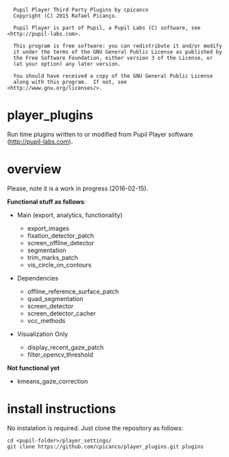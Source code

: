 ```
  Pupil Player Third Party Plugins by cpicanco
  Copyright (C) 2015 Rafael Picanço.

  Pupil Player is part of Pupil, a Pupil Labs (C) software, see <http://pupil-labs.com>.

  This program is free software: you can redistribute it and/or modify
  it under the terms of the GNU General Public License as published by
  the Free Software Foundation, either version 3 of the License, or
  (at your option) any later version.

  You should have received a copy of the GNU General Public License
  along with this program.  If not, see <http://www.gnu.org/licenses/>.
```
# player_plugins

Run time plugins written to or modified from Pupil Player software (http://pupil-labs.com).

# overview

Please, note it is a work in progress (2016-02-15).

**Functional stuff as follows**:

- Main (export, analytics, functionality)
  - export_images
  - fixation_detector_patch
  - screen_offline_detector
  - segmentation
  - trim_marks_patch
  - vis_circle_on_contours

- Dependencies
  - offline_reference_surface_patch
  - quad_segmentation
  - screen_detector
  - screen_detector_cacher
  - vcc_methods

- Visualization Only
  - display_recent_gaze_patch
  - filter_opencv_threshold

**Not functional yet**
  - kmeans_gaze_correction

# install instructions

No instalation is required. Just clone the repository as follows:

```
cd <pupil-folder>/player_settings/
git clone https://github.com/cpicanco/player_plugins.git plugins
```